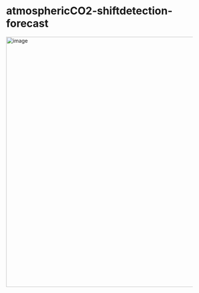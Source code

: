 # atmosphericCO2-shiftdetection-forecast

<img width="675" alt="image" src="https://github.com/user-attachments/assets/89dcc1ce-b67a-4d63-8ce7-25d9d5c5bdec" />

